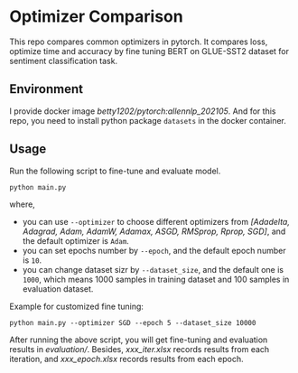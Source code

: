 # Optimizer Comparison
This repo compares common optimizers in pytorch. It compares loss, optimize time and accuracy by fine tuning BERT on GLUE-SST2 dataset for sentiment classification task. 

## Environment
I provide docker image _betty1202/pytorch:allennlp_202105_. And for this repo, you need to install python package `datasets` in the docker container.

## Usage
Run the following script to fine-tune and evaluate model.
```shell script
python main.py 
```
where, 
+ you can use `--optimizer` to choose different optimizers from _[Adadelta, Adagrad, Adam, AdamW, Adamax, ASGD, RMSprop, Rprop, SGD]_, and the default optimizer is `Adam`.
+ you can set epochs number by `--epoch`, and the default epoch number is `10`. 
+ you can change dataset sizr by `--dataset_size`, and the default one is `1000`, which means 1000 samples in training dataset and 100 samples in evaluation dataset.

Example for customized fine tuning:
```shell script
python main.py --optimizer SGD --epoch 5 --dataset_size 10000
```

After running the above script, you will get fine-tuning and evaluation results in _evaluation/_. Besides, _xxx_iter.xlsx_ records results from each iteration, and _xxx_epoch.xlsx_ records results from each epoch.